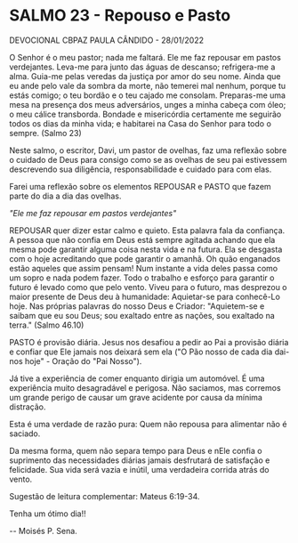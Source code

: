 # SALMO 23 - Repouso e Pasto

DEVOCIONAL CBPAZ PAULA CÂNDIDO - 28/01/2022 

O Senhor é o meu pastor; nada me faltará. Ele me faz repousar em pastos verdejantes. Leva-me para junto das águas de descanso;
refrigera-me a alma. Guia-me pelas veredas da justiça por amor do seu nome. Ainda que eu ande pelo vale da sombra da morte, não temerei mal nenhum,  porque tu estás comigo; o teu bordão e o teu cajado me consolam. Preparas-me uma mesa na presença dos meus adversários, unges a minha cabeça com óleo; o meu cálice transborda. Bondade e misericórdia certamente me seguirão todos os dias da minha vida; e habitarei na Casa do Senhor para todo o sempre. (Salmo 23)

Neste salmo, o escritor, Davi, um pastor de ovelhas, faz uma reflexão sobre o cuidado de Deus para consigo como se as ovelhas de seu pai estivessem descrevendo sua diligência, responsabilidade e cuidado para com elas.

Farei uma reflexão sobre os elementos REPOUSAR e PASTO que fazem parte do dia a dia das ovelhas.

*"Ele me faz repousar em pastos verdejantes"*

REPOUSAR quer dizer estar calmo e quieto. Esta palavra fala da confiança. A pessoa que não confia em Deus está sempre agitada achando que ela mesma pode garantir alguma coisa nesta vida e na futura. Ela se desgasta com o hoje acreditando que pode garantir o amanhã. Oh quão enganados estão aqueles que assim pensam! Num instante a vida deles passa como um sopro e nada podem fazer. Todo o trabalho e esforço para garantir o futuro é levado como que pelo vento. Viveu para o futuro, mas desprezou o maior presente de Deus deu à humanidade: Aquietar-se para conhecê-Lo hoje. Nas próprias palavras do nosso Deus e Criador: "Aquietem-se e saibam que eu sou Deus; sou exaltado entre as nações, sou exaltado na terra." (Salmo 46.10)

PASTO é provisão diária. Jesus nos desafiou a pedir ao Pai a provisão diária e confiar que Ele jamais nos deixará sem ela ("O Pão nosso de cada dia dai-nos hoje" - Oração do "Pai Nosso").

Já tive a experiência de comer enquanto dirigia um automóvel. É uma experiência muito desagradável e perigosa. Não saciamos, mas corremos um grande perigo de causar um grave acidente por causa da mínima distração.

Esta é uma verdade de razão pura: Quem não repousa para alimentar não é saciado. 

Da mesma forma, quem não separa tempo para Deus e nEle confia o suprimento das necessidades diárias jamais desfrutará de satisfação e felicidade. Sua vida será vazia e inútil, uma verdadeira corrida atrás do vento.

Sugestão de leitura complementar: Mateus 6:19-34.

Tenha um ótimo dia!!

-- Moisés P. Sena.
